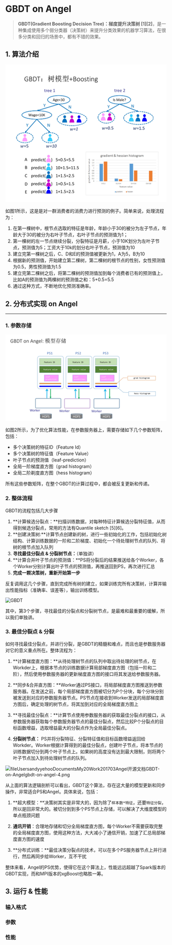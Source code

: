 # GBDT on Angel

> **GBDT(Gradient Boosting Decision Tree)：梯度提升决策树 [1][2]**，是一种集成使用多个弱分类器（决策树）来提升分类效果的机器学习算法，在很多分类和回归的场景中，都有不错的效果。

## 1. 算法介绍

![An GBDT Exmaple](../img/gbdt_example.png)


如图1所示，这是是对一群消费者的消费力进行预测的例子。简单来说，处理流程为：

1. 在第一棵树中，根节点选取的特征是年龄，年龄小于30的被分为左子节点，年龄大于30的被分为右叶子节点，右叶子节点的预测值为1；
2. 第一棵树的左一节点继续分裂，分裂特征是月薪，小于10K划分为左叶子节点，预测值为5；工资大于10k的划分右叶子节点，预测值为10
2. 建立完第一棵树之后，C、D和E的预测值被更新为1，A为5，B为10
3. 根据新的预测值，开始建立第二棵树，第二棵树的根节点的性别，女性预测值为0.5，男性预测值为1.5
4. 建立完第二棵树之后，将第二棵树的预测值加到每个消费者已有的预测值上，比如A的预测值为两棵树的预测值之和：5+0.5=5.5
5. 通过这种方式，不断地优化预测准确率。




## 2. 分布式实现 on Angel

---
### 1. 参数存储

![GBDT Storage](../img/gbdt_storage.png)

如图2所示，为了优化算法性能，在参数服务器上，需要存储如下几个参数矩阵，包括：

* 多个决策树的特征ID（Feature Id）
* 多个决策树的特征值（Feature Value）
* 叶子节点的预测值（leaf-prediction）
* 全局一阶梯度直方图（grad histogram）
* 全局二阶剃度直方图（hess histogram）

所有这些参数矩阵，在整个GBDT的计算过程中，都会被反复更新和传递。


### 2. 整体流程

GBDT的流程包括几大步骤

1. **计算候选分裂点：**扫描训练数据，对每种特征计算候选分裂特征值，从而得到候选分裂点，常用的方法有Quantile sketch [5][6]。
1. **创建决策树:**计算节点创建新的树，进行一些初始化的工作，包括初始化树结构、计算训练数据的一阶和二阶梯度、初始化一个待处理树节点的队列、将树的根节点加入队列
4. **寻找最佳分裂点 & 分裂树节点：**（单独讲）
6. **计算合并叶子节点的预测值：**PS将分裂后的结果推送给各个Worker，各个Worker分别计算出叶子节点的预测值，再推送回到PS，再次进行汇总
7. **完成一颗决策树，重新开始第一步**

反复调用这几个步骤，直到完成所有树的建立，如果训练完所有决策树，计算并输出性能指标（准确率、误差等），输出训练模型。

![GBDT ](/tdw/angel/uploads/6FF322909B0141C0949A1509CDF4E1F2/fileUsersandyyehooDocumentsMy20Work201703Angel开源文档GBDT-on-Angelgbdt-on-angel-3.png)

其中，第3个步骤，寻找最佳的分裂点和分裂树节点，是最难和最重要的缓解，所以我们单独讲。

### 3. 最佳分裂点 & 分裂

如何寻找最佳分裂点，并进行分裂，是GBDT的精髓和难点，而且也是参数服务器对它的意义重点所在。整体流程为：

1. **计算梯度直方图：**从待处理树节点的队列中取出待处理的树节点，在Workder上，根据本节点的训练数据计算局部梯度直方图（包括一阶和二阶），然后使用参数服务器的更新梯度直方图的接口将其发送给参数服务器。

2. **同步&合并直方图：**Worker通过PS接口，将局部梯度直方图推送到参数服务器。在发送之前，每个局部梯度直方图被切分为P个分块，每个分块分别被发送到对应的参数服务器节点。PS节点在接收到Worker发送的局部梯度直方图后，确定处理的树节点，将其加到对应的全局梯度直方图上
3. **寻找最佳分裂点：**计算节点使用参数服务器的获取最佳分裂点的接口，从参数服务器获取每个参数服务器节点的最佳分裂点，然后比较P个分裂点的目标函数增益，选取增益最大的分裂点作为全局最佳分裂点。
4. **分裂树节点：**  PS并将分裂特征、分裂特征值和目标函数增益返回给Workder。Worker根据计算得到的最佳分裂点，创建叶子节点，将本节点的训练数据切分到两个叶子节点上。如果树的高度没有达到最大限制，则将两个叶子节点加入到待处理树节点的队列。

![fileUsersandyyehooDocumentsMy20Work201703Angel开源文档GBDT-on-Angelgbdt-on-angel-4.png](/tdw/angel/uploads/F93D941F7E6C4779A7E3F69E215A3EEE/fileUsersandyyehooDocumentsMy20Work201703Angel开源文档GBDT-on-Angelgbdt-on-angel-4.png)


从上面的算法逻辑剖析可以看出，GBDT这个算法，存在这大量的模型更新和同步操作，非常适合PS和Angel。具体来说，包括：

1. **超大模型：**决策树其实是非常大的，因为除了`样本数*特征`，还要`特征分裂`，所以是回非常大的。被切分到到多个PS节点上存储，可以解决了大维度模型的单点瓶颈问题

2. **通讯开销**：合理地存储和切分全局梯度直方图，每个Worker不需要获取完整的全局梯度直方图，使用这种方法，大大减小了通信开销，加速了汇总局部梯度直方图的速度

3. **分布式训练：**最佳决策分裂点的技术，可以在多个PS服务器节点上并行进行，然后再同步给Worker，互不干扰

整体来看，Angel的PS优势，使得它在这个算法上，性能远远超越了Spark版本的GBDT实现，而和MPI版本的xgBoost也略胜一筹。

## 3. 运行 & 性能

### 输入格式
### 参数
### 性能


